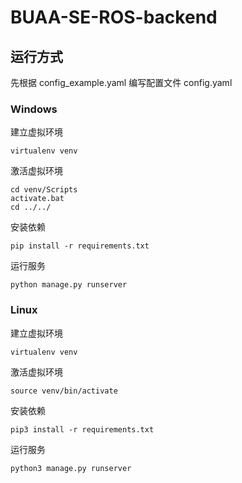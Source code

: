 # BUAA-SE-ROS-backend

## 运行方式

先根据 config_example.yaml 编写配置文件 config.yaml

### Windows

建立虚拟环境

```shell
virtualenv venv
```

激活虚拟环境

```shell
cd venv/Scripts
activate.bat
cd ../../
```

安装依赖

```shell
pip install -r requirements.txt
```

运行服务

```shell
python manage.py runserver
```

### Linux

建立虚拟环境

```shell
virtualenv venv
```

激活虚拟环境

```shell
source venv/bin/activate
```

安装依赖

```shell
pip3 install -r requirements.txt
```

运行服务

```shell
python3 manage.py runserver
```
